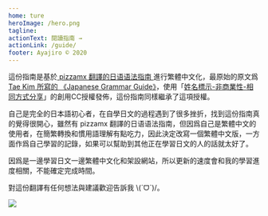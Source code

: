 ```yaml
---
home: ture
heroImage: /hero.png
tagline: 
actionText: 閱讀指南 →
actionLink: /guide/
footer: Ayajiro © 2020
---
```

這份指南是基於[ pizzamx 翻譯的日语语法指南 ](https://res.wokanxing.info/jpgramma/)進行繁體中文化，最原始的原文爲
[ Tae Kim 所寫的 《Japanese Grammar Guide》](http://www.guidetojapanese.org/learn/grammar)，使用「[姓名標示-非商業性-相同方式分享](https://creativecommons.org/licenses/by-nc-sa/3.0/us/deed.zh_TW)」的創用CC授權發佈，這份指南同樣繼承了這項授權。

自己是完全的日本語初心者，在自學日文的過程遇到了很多挫折，找到這份指南真的覺得很開心，雖然有 pizzamx 翻譯的日语语法指南，但因爲自己是繁體中文的使用者，在簡繁轉換和慣用語理解有點吃力，因此決定改寫一個繁體中文版，一方面作爲自己學習的記錄，如果可以幫助到其他正在學習日文的人的話就太好了。

因爲是一邊學習日文一邊繁體中文化和架設網站，所以更新的速度會和我的學習進度相關，不能確定完成時間。

對這份翻譯有任何想法與建議歡迎告訴我  \\(ˊᗜˋ)/。


<a href="https://hits.seeyoufarm.com"><img src="https://hits.seeyoufarm.com/api/count/incr/badge.svg?url=https%3A%2F%2Fayajiro.github.io%2Fjpgramma_zhtw%2F&count_bg=%23005599&title_bg=%23555555&icon=&icon_color=%23E7E7E7&title=hits&edge_flat=false"/></a>


